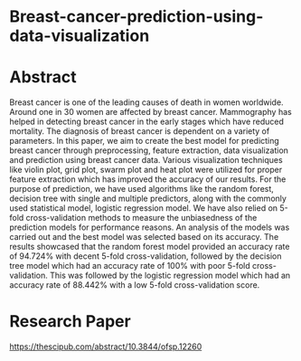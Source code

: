 # Breast-cancer-prediction-using-data-visualization

# Abstract

Breast cancer is one of the leading causes of death in women worldwide. Around one in 30 women are affected by breast cancer. Mammography has helped in detecting breast cancer in the early stages which have reduced mortality. The diagnosis of breast cancer is dependent on a variety of parameters. In this paper, we aim to create the best model for predicting breast cancer through preprocessing, feature extraction, data visualization and prediction using breast cancer data. Various visualization techniques like violin plot, grid plot, swarm plot and heat plot were utilized for proper feature extraction which has improved the accuracy of our results. For the purpose of prediction, we have used algorithms like the random forest, decision tree with single and multiple predictors, along with the commonly used statistical model, logistic regression model. We have also relied on 5-fold cross-validation methods to measure the unbiasedness of the prediction models for performance reasons. An analysis of the models was carried out and the best model was selected based on its accuracy. The results showcased that the random forest model provided an accuracy rate of 94.724% with decent 5-fold cross-validation, followed by the decision tree model which had an accuracy rate of 100% with poor 5-fold cross-validation. This was followed by the logistic regression model which had an accuracy rate of 88.442% with a low 5-fold cross-validation score.


# Research Paper 
https://thescipub.com/abstract/10.3844/ofsp.12260







